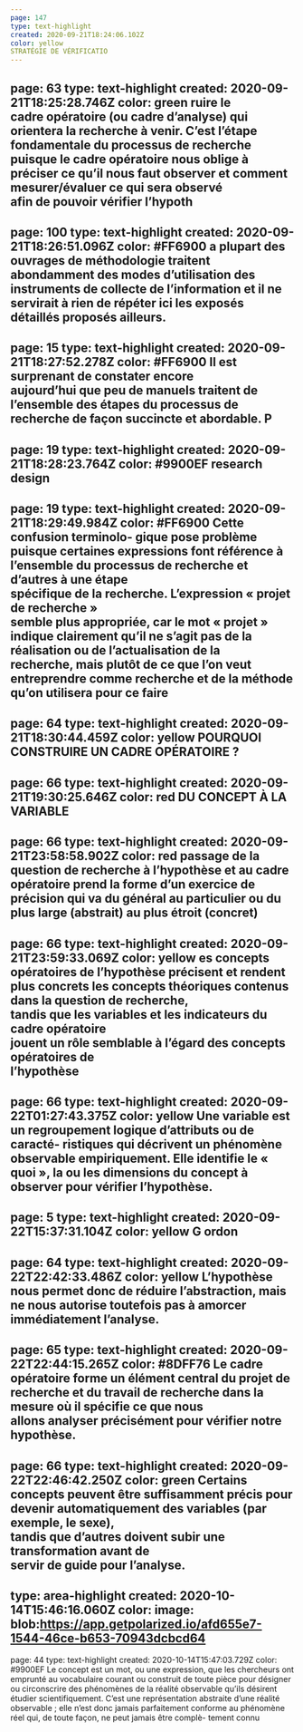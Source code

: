 ```yaml
---
page: 147
type: text-highlight
created: 2020-09-21T18:24:06.102Z
color: yellow
STRATÉGIE DE VÉRIFICATIO
---
```

page: 63
type: text-highlight
created: 2020-09-21T18:25:28.746Z
color: green
ruire  le  
cadre opératoire (ou cadre d’analyse) qui orientera la recherche 
à  venir.  C’est  l’étape  fondamentale  du  processus  de  recherche  
puisque le cadre opératoire nous oblige à préciser ce qu’il nous 
faut  observer  et  comment  mesurer/évaluer  ce  qui  sera  observé  
afin de pouvoir vérifier l’hypoth
---
page: 100
type: text-highlight
created: 2020-09-21T18:26:51.096Z
color: #FF6900
a  plupart  des  ouvrages  de  méthodologie
traitent abondamment des modes d’utilisation des instruments de 
collecte de l’information et il ne servirait à rien de répéter ici les 
exposés détaillés proposés ailleurs.
---
page: 15
type: text-highlight
created: 2020-09-21T18:27:52.278Z
color: #FF6900
Il   est   surprenant   de   constater   encore   
aujourd’hui que peu de manuels traitent de l’ensemble des étapes 
du processus de recherche de façon succincte et abordable. P
---
page: 19
type: text-highlight
created: 2020-09-21T18:28:23.764Z
color: #9900EF
research design 
---
page: 19
type: text-highlight
created: 2020-09-21T18:29:49.984Z
color: #FF6900
Cette  confusion  terminolo-
gique pose problème puisque certaines expressions font référence 
à  l’ensemble  du  processus  de  recherche  et  d’autres  à  une  étape  
spécifique  de  la  recherche.  L’expression  «   projet  de  recherche  »  
semble plus appropriée, car le mot «  projet » indique clairement 
qu’il  ne  s’agit  pas  de  la  réalisation  ou  de  l’actualisation  de  la  
recherche, mais plutôt de ce que l’on veut entreprendre comme 
recherche et de la méthode qu’on utilisera pour ce faire 
---
page: 64
type: text-highlight
created: 2020-09-21T18:30:44.459Z
color: yellow
POURQUOI CONSTRUIRE UN CADRE OPÉRATOIRE ?
---
page: 66
type: text-highlight
created: 2020-09-21T19:30:25.646Z
color: red
DU CONCEPT À LA VARIABLE
---
page: 66
type: text-highlight
created: 2020-09-21T23:58:58.902Z
color: red
passage de la question de recherche à l’hypothèse 
et au cadre opératoire prend la forme d’un exercice de précision 
qui va du général au particulier ou du plus large (abstrait) au plus 
étroit (concret)
---
page: 66
type: text-highlight
created: 2020-09-21T23:59:33.069Z
color: yellow
es concepts 
opératoires de l’hypothèse précisent et rendent plus concrets les 
concepts  théoriques  contenus  dans  la  question  de  recherche,  
tandis  que  les  variables  et  les  indicateurs  du  cadre  opératoire  
jouent  un  rôle  semblable  à  l’égard  des  concepts  opératoires  de  
l’hypothèse
---
page: 66
type: text-highlight
created: 2020-09-22T01:27:43.375Z
color: yellow
Une 
variable 
est un regroupement logique d’attributs ou de caracté-
ristiques qui décrivent un phénomène observable empiriquement. Elle 
identifie le « quoi », la ou les dimensions du concept à observer pour 
vérifier l’hypothèse.
---
page: 5
type: text-highlight
created: 2020-09-22T15:37:31.104Z
color: yellow
G
ordon
---
page: 64
type: text-highlight
created: 2020-09-22T22:42:33.486Z
color: yellow
L’hypothèse nous permet donc de réduire l’abstraction, mais 
ne nous autorise toutefois pas à amorcer immédiatement l’analyse. 
---
page: 65
type: text-highlight
created: 2020-09-22T22:44:15.265Z
color: #8DFF76
Le 
cadre opératoire
 forme un élément central du projet de recherche 
et  du  travail  de  recherche  dans  la  mesure  où  il  spécifie  ce  que  nous  
allons  analyser  précisément  pour  vérifier  notre  hypothèse. 
---
page: 66
type: text-highlight
created: 2020-09-22T22:46:42.250Z
color: green
Certains  concepts  peuvent  être  suffisamment  précis  pour  
devenir  automatiquement  des  variables  (par  exemple,  le  sexe),  
tandis  que  d’autres  doivent  subir  une  transformation  avant  de  
servir de guide pour l’analyse.
---
type: area-highlight
created: 2020-10-14T15:46:16.060Z
color: 
image: blob:https://app.getpolarized.io/afd655e7-1544-46ce-b653-70943dcbcd64
---
page: 44
type: text-highlight
created: 2020-10-14T15:47:03.729Z
color: #9900EF
Le concept est  un  mot,  ou  une  expression,  que  les  chercheurs  ont emprunté  au  vocabulaire  courant  ou  construit  de  toute  pièce  pour désigner ou circonscrire des phénomènes de la réalité observable qu’ils désirent  étudier  scientifiquement.  C’est  une  représentation  abstraite d’une réalité observable ; elle n’est donc jamais parfaitement conforme au  phénomène  réel  qui,  de  toute  façon,  ne  peut  jamais  être  complè- tement connu
